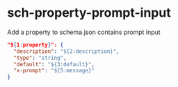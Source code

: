 # sch-property-prompt-input

Add a property to schema.json contains prompt input

```json
"${1:property}": {
  "description": "${2:description}",
  "type": "string",
  "default": "${3:default}",
  "x-prompt": "${5:message}"
}
```
